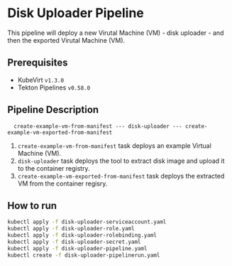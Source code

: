 # Disk Uploader Pipeline

This pipeline will deploy a new Virutal Machine (VM) - disk uploader - and then the exported Virutal Machine (VM).

## Prerequisites

- KubeVirt `v1.3.0`
- Tekton Pipelines `v0.58.0`

## Pipeline Description

```
  create-example-vm-from-manifest --- disk-uploader --- create-example-vm-exported-from-manifest
```

1. `create-example-vm-from-manifest` task deploys an example Virtual Machine (VM).
2. `disk-uploader` task deploys the tool to extract disk image and upload it to the container registry.
3. `create-example-vm-exported-from-manifest` task deploys the extracted VM from the container regisry.

## How to run

```bash
kubectl apply -f disk-uploader-serviceaccount.yaml
kubectl apply -f disk-uploader-role.yaml
kubectl apply -f disk-uploader-rolebinding.yaml
kubectl apply -f disk-uploader-secret.yaml
kubectl apply -f disk-uploader-pipeline.yaml
kubectl create -f disk-uploader-pipelinerun.yaml
```

